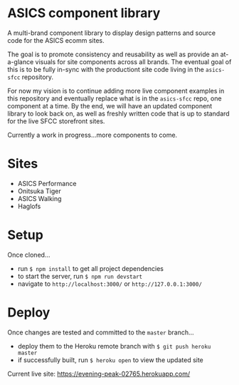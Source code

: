 # ASICS component library
A multi-brand component library to display design patterns and source code for the ASICS ecomm sites.

The goal is to promote consistency and reusability as well as provide an at-a-glance visuals for site components across all brands. The eventual goal of this is to be fully in-sync with the productiont site code living in the `asics-sfcc` repository. 

For now my vision is to continue adding more live component examples in this repository and eventually replace what is in the `asics-sfcc` repo, one component at a time. By the end, we will have an updated component library to look back on, as well as freshly written code that is up to standard for the live SFCC storefront sites.

Currently a work in progress...more components to come.

# Sites
- ASICS Performance
- Onitsuka Tiger
- ASICS Walking
- Haglofs

# Setup
Once cloned...
- run `$ npm install` to get all project dependencies
- to start the server, run `$ npm run devstart`
- navigate to `http://localhost:3000/` or `http://127.0.0.1:3000/`

# Deploy
Once changes are tested and committed to the `master` branch...
- deploy them to the Heroku remote branch with `$ git push heroku master`
- if successfully built, run `$ heroku open` to view the updated site

Current live site: https://evening-peak-02765.herokuapp.com/
